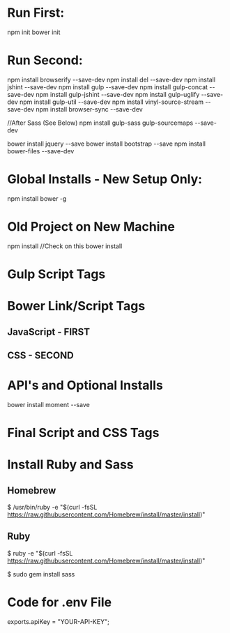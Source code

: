 # Run First:
npm init
bower init

# Run Second:
npm install browserify --save-dev
npm install del --save-dev
npm install jshint --save-dev
npm install gulp --save-dev
npm install gulp-concat --save-dev
npm install gulp-jshint --save-dev
npm install gulp-uglify --save-dev
npm install gulp-util --save-dev
npm install vinyl-source-stream --save-dev
npm install browser-sync --save-dev

//After Sass (See Below)
npm install gulp-sass gulp-sourcemaps --save-dev

bower install jquery --save
bower install bootstrap --save
npm install bower-files --save-dev

# Global Installs - New Setup Only:

npm install bower -g

# Old Project on New Machine
npm install //Check on this
bower install

# Gulp Script Tags


# Bower Link/Script Tags

## JavaScript - FIRST
<script src="bower_components/jquery/dist/jquery.min.js"></script>
<script src="bower_components/bootstrap/dist/js/bootstrap.min.js"></script>


## CSS - SECOND
<link rel="stylesheet" href="bower_components/bootstrap/dist/css/bootstrap.min.css">

# API's and Optional Installs
bower install moment --save
<script src="bower_components/moment/min/moment.min.js"></script>

# Final Script and CSS Tags

<link rel="stylesheet" href="build/css/vendor.css">
<script src="build/js/vendor.min.js"></script>
<script type="text/javascript" src="build/js/app.js"></script>

# Install Ruby and Sass

## Homebrew
$ /usr/bin/ruby -e "$(curl -fsSL https://raw.githubusercontent.com/Homebrew/install/master/install)"

## Ruby
$ ruby -e "$(curl -fsSL https://raw.githubusercontent.com/Homebrew/install/master/install)"

$ sudo gem install sass

# Code for .env File
exports.apiKey = "YOUR-API-KEY";
